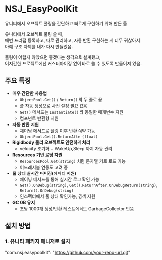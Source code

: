 # NSJ_EasyPoolKit

유니티에서 오브젝트 풀링을 간단하고 빠르게 구현하기 위해 만든 툴

유니티에서 오브젝트 풀링 쓸 때,  
매번 프리팹 등록하고, 따로 관리하고, 자동 반환 구현하는 게 너무 귀찮아서  
아예 구조 자체를 내가 다시 만들었음.

풀링이 어렵지 않았으면 좋겠다는 생각으로 설계했고,  
어지간한 프로젝트에선 커스터마이징 없이 바로 쓸 수 있도록 만들어져 있음.

## 주요 특징
- **매우 간단한 사용법**
  - `ObjectPool.Get()` / `Return()` 딱 두 줄로 끝
  - 풀 자동 생성으로 사전 설정 필요 없음
  - `Get()` 메서드는 `Instantiate()` 와 동일한 매개변수 지원
  - 컴포넌트 반환형 지원
- **자동 반환 지원**
  - 체이닝 메서드로 풀링 이후 반환 예약 가능
  - `ObjectPool.Get().ReturnAfter(float)`
- **Rigidbody 물리 오브젝트도 안전하게 처리**
  - velocity 초기화 + WakeUp,Sleep 까지 자동 관리
- **Resources 기반 로딩 지원**
  - `ResourcesPool.Get(string)` 처럼 문자열 키로 로드 가능
  - 어드레서블 연동도 고려 중
- **풀 상태 실시간 디버깅(에디터 지원)**
  - 체이닝 메서드를 통해 실시간 로그 확인 가능
  - `Get().OnDebug(string)`, `Get().ReturnAfter.OnDebugReturn(string)`, `Return().OnDebug(string)` 
  - 인스펙터에서 풀 상태 확인가능, 검색 지원
- **GC 0B 유지**
  - 초당 1000개 생성/반환 테스트에서도 GarbageCollector 안뜸

## 설치 방법

### 1. 유니티 패키지 매니저로 설치
"com.nsj.easypoolkit": "https://github.com/your-repo-url.git"
